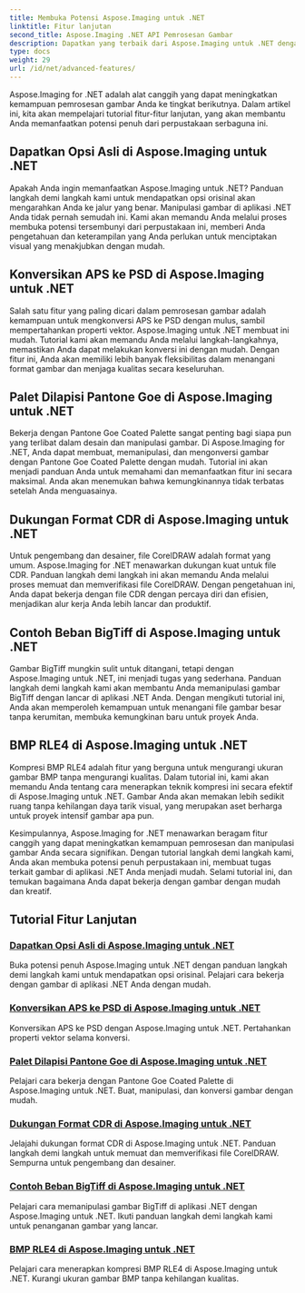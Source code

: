```yaml
---
title: Membuka Potensi Aspose.Imaging untuk .NET
linktitle: Fitur lanjutan
second_title: Aspose.Imaging .NET API Pemrosesan Gambar
description: Dapatkan yang terbaik dari Aspose.Imaging untuk .NET dengan tutorial langkah demi langkah kami. Pelajari cara membuka opsi asli dan bekerja dengan gambar dengan mudah.
type: docs
weight: 29
url: /id/net/advanced-features/
---
```


Aspose.Imaging for .NET adalah alat canggih yang dapat meningkatkan kemampuan pemrosesan gambar Anda ke tingkat berikutnya. Dalam artikel ini, kita akan mempelajari tutorial fitur-fitur lanjutan, yang akan membantu Anda memanfaatkan potensi penuh dari perpustakaan serbaguna ini.

## Dapatkan Opsi Asli di Aspose.Imaging untuk .NET

Apakah Anda ingin memanfaatkan Aspose.Imaging untuk .NET? Panduan langkah demi langkah kami untuk mendapatkan opsi orisinal akan mengarahkan Anda ke jalur yang benar. Manipulasi gambar di aplikasi .NET Anda tidak pernah semudah ini. Kami akan memandu Anda melalui proses membuka potensi tersembunyi dari perpustakaan ini, memberi Anda pengetahuan dan keterampilan yang Anda perlukan untuk menciptakan visual yang menakjubkan dengan mudah.

## Konversikan APS ke PSD di Aspose.Imaging untuk .NET

Salah satu fitur yang paling dicari dalam pemrosesan gambar adalah kemampuan untuk mengkonversi APS ke PSD dengan mulus, sambil mempertahankan properti vektor. Aspose.Imaging untuk .NET membuat ini mudah. Tutorial kami akan memandu Anda melalui langkah-langkahnya, memastikan Anda dapat melakukan konversi ini dengan mudah. Dengan fitur ini, Anda akan memiliki lebih banyak fleksibilitas dalam menangani format gambar dan menjaga kualitas secara keseluruhan.

## Palet Dilapisi Pantone Goe di Aspose.Imaging untuk .NET

Bekerja dengan Pantone Goe Coated Palette sangat penting bagi siapa pun yang terlibat dalam desain dan manipulasi gambar. Di Aspose.Imaging for .NET, Anda dapat membuat, memanipulasi, dan mengonversi gambar dengan Pantone Goe Coated Palette dengan mudah. Tutorial ini akan menjadi panduan Anda untuk memahami dan memanfaatkan fitur ini secara maksimal. Anda akan menemukan bahwa kemungkinannya tidak terbatas setelah Anda menguasainya.

## Dukungan Format CDR di Aspose.Imaging untuk .NET

Untuk pengembang dan desainer, file CorelDRAW adalah format yang umum. Aspose.Imaging for .NET menawarkan dukungan kuat untuk file CDR. Panduan langkah demi langkah ini akan memandu Anda melalui proses memuat dan memverifikasi file CorelDRAW. Dengan pengetahuan ini, Anda dapat bekerja dengan file CDR dengan percaya diri dan efisien, menjadikan alur kerja Anda lebih lancar dan produktif.

## Contoh Beban BigTiff di Aspose.Imaging untuk .NET

Gambar BigTiff mungkin sulit untuk ditangani, tetapi dengan Aspose.Imaging untuk .NET, ini menjadi tugas yang sederhana. Panduan langkah demi langkah kami akan membantu Anda memanipulasi gambar BigTiff dengan lancar di aplikasi .NET Anda. Dengan mengikuti tutorial ini, Anda akan memperoleh kemampuan untuk menangani file gambar besar tanpa kerumitan, membuka kemungkinan baru untuk proyek Anda.

## BMP RLE4 di Aspose.Imaging untuk .NET

Kompresi BMP RLE4 adalah fitur yang berguna untuk mengurangi ukuran gambar BMP tanpa mengurangi kualitas. Dalam tutorial ini, kami akan memandu Anda tentang cara menerapkan teknik kompresi ini secara efektif di Aspose.Imaging untuk .NET. Gambar Anda akan memakan lebih sedikit ruang tanpa kehilangan daya tarik visual, yang merupakan aset berharga untuk proyek intensif gambar apa pun.

Kesimpulannya, Aspose.Imaging for .NET menawarkan beragam fitur canggih yang dapat meningkatkan kemampuan pemrosesan dan manipulasi gambar Anda secara signifikan. Dengan tutorial langkah demi langkah kami, Anda akan membuka potensi penuh perpustakaan ini, membuat tugas terkait gambar di aplikasi .NET Anda menjadi mudah. Selami tutorial ini, dan temukan bagaimana Anda dapat bekerja dengan gambar dengan mudah dan kreatif.
## Tutorial Fitur Lanjutan
### [Dapatkan Opsi Asli di Aspose.Imaging untuk .NET](./get-original-options/)
Buka potensi penuh Aspose.Imaging untuk .NET dengan panduan langkah demi langkah kami untuk mendapatkan opsi orisinal. Pelajari cara bekerja dengan gambar di aplikasi .NET Anda dengan mudah.
### [Konversikan APS ke PSD di Aspose.Imaging untuk .NET](./convert-aps-to-psd/)
Konversikan APS ke PSD dengan Aspose.Imaging untuk .NET. Pertahankan properti vektor selama konversi.
### [Palet Dilapisi Pantone Goe di Aspose.Imaging untuk .NET](./pantone-goe-coated-palette/)
Pelajari cara bekerja dengan Pantone Goe Coated Palette di Aspose.Imaging untuk .NET. Buat, manipulasi, dan konversi gambar dengan mudah.
### [Dukungan Format CDR di Aspose.Imaging untuk .NET](./support-of-cdr-format/)
Jelajahi dukungan format CDR di Aspose.Imaging untuk .NET. Panduan langkah demi langkah untuk memuat dan memverifikasi file CorelDRAW. Sempurna untuk pengembang dan desainer.
### [Contoh Beban BigTiff di Aspose.Imaging untuk .NET](./bigtiff-load-example/)
Pelajari cara memanipulasi gambar BigTiff di aplikasi .NET dengan Aspose.Imaging untuk .NET. Ikuti panduan langkah demi langkah kami untuk penanganan gambar yang lancar.
### [BMP RLE4 di Aspose.Imaging untuk .NET](./bmp-rle4/)
Pelajari cara menerapkan kompresi BMP RLE4 di Aspose.Imaging untuk .NET. Kurangi ukuran gambar BMP tanpa kehilangan kualitas.